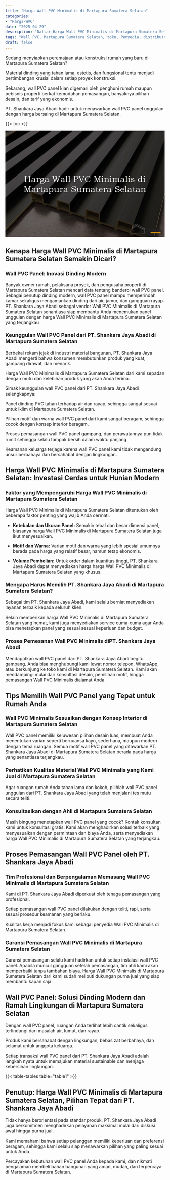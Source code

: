```yaml
---
title: "Harga Wall PVC Minimalis di Martapura Sumatera Selatan"
categories: 
- "Harga-WVC"
date: "2025-04-29"
description: "Daftar Harga Wall PVC Minimalis di Martapura Sumatera Selatan bagi tempat tinggal, kantor, dan toko. Material unggulan, pilihan motif, warna menarik, beserta jasa instalasi ditangani oleh tim profesional serta kepastian resmi!|Layanan distribusi Wall PVC Minimalis di Martapura Sumatera Selatan bagi kebutuhan hunian, kantor, maupun gerai, dengan produk terbaik dan penempatan oleh tim profesional dan garansi resmi.|Alternatif Wall PVC Minimalis di Martapura Sumatera Selatan yang andal untuk hunian, kantor, dan gerai, dengan panel terbaik dan penempatan oleh tim profesional dan kepastian resmi.|Penyediaan Wall PVC Minimalis di Martapura Sumatera Selatan bagi tempat tinggal, perkantoran, dan gerai, dengan produk unggulan dan instalasi oleh tim profesional, dilengkapi dengan garansi resmi.}"
tags: "Wall PVC, Martapura Sumatera Selatan, toko, Penyedia, distributor"
draft: false
---
```


Sedang menyiapkan peremajaan atau konstruksi rumah yang baru di Martapura Sumatera Selatan?

Material dinding yang tahan lama, estetis, dan fungsional tentu menjadi pertimbangan krusial dalam setiap proyek konstruksi.

Sekarang, wall PVC panel kian digemari oleh penghuni rumah maupun pebisnis properti berkat kemudahan pemasangan, banyaknya pilihan desain, dan tarif yang ekonomis.

PT. Shankara Jaya Abadi hadir untuk menawarkan wall PVC panel unggulan dengan harga bersaing di Martapura Sumatera Selatan.

{{< toc >}}

![Harga Wall PVC Minimalis di Martapura Sumatera Selatan](/images/Harga-WVC/Harga-Wall-PVC-Minimalis-di-Martapura-Sumatera-Selatan.png)


## Kenapa Harga Wall PVC Minimalis di Martapura Sumatera Selatan Semakin Dicari?

### Wall PVC Panel: Inovasi Dinding Modern

Banyak owner rumah, pelaksana proyek, dan pengusaha properti di Martapura Sumatera Selatan mencari data tentang banderol wall PVC panel. Sebagai penutup dinding modern, wall PVC panel mampu memperindah kamar sekaligus mengamankan dinding dari air, jamur, dan gangguan rayap. PT. Shankara Jaya Abadi sebagai vendor Wall PVC Minimalis di Martapura Sumatera Selatan senantiasa siap membantu Anda menemukan panel unggulan dengan harga Wall PVC Minimalis di Martapura Sumatera Selatan yang terjangkau

### Keunggulan Wall PVC Panel dari PT. Shankara Jaya Abadi di Martapura Sumatera Selatan

Berbekal rekam jejak di industri material bangunan, PT. Shankara Jaya Abadi mengerti bahwa konsumen membutuhkan produk yang kuat, gampang dirawat, dan menarik.

Harga Wall PVC Minimalis di Martapura Sumatera Selatan dari kami sepadan dengan mutu dan kelebihan produk yang akan Anda terima.

Simak keunggulan wall PVC panel dari PT. Shankara Jaya Abadi selengkapnya:

Panel dinding PVC tahan terhadap air dan rayap, sehingga sangat sesuai untuk iklim di Martapura Sumatera Selatan.

Pilihan motif dan warna wall PVC panel dari kami sangat beragam, sehingga cocok dengan konsep interior beragam.

Proses pemasangan wall PVC panel gampang, dan perawatannya pun tidak rumit sehingga selalu tampak bersih dalam waktu panjang.

Keamanan keluarga terjaga karena wall PVC panel kami tidak mengandung unsur berbahaya dan bersahabat dengan lingkungan.

## Harga Wall PVC Minimalis di Martapura Sumatera Selatan: Investasi Cerdas untuk Hunian Modern

### Faktor yang Mempengaruhi Harga Wall PVC Minimalis di Martapura Sumatera Selatan

Harga Wall PVC Minimalis di Martapura Sumatera Selatan ditentukan oleh beberapa faktor penting yang wajib Anda cermati.

- **Ketebalan dan Ukuran Panel:** Semakin tebal dan besar dimensi panel, biasanya harga Wall PVC Minimalis di Martapura Sumatera Selatan juga ikut menyesuaikan.

- **Motif dan Warna:** Varian motif dan warna yang lebih spesial umumnya berada pada harga yang relatif besar, namun tetap ekonomis.

- **Volume Pembelian:** Untuk order dalam kuantitas tinggi, PT. Shankara Jaya Abadi dapat menyediakan harga harga Wall PVC Minimalis di Martapura Sumatera Selatan yang khusus.

### Mengapa Harus Memilih PT. Shankara Jaya Abadi di Martapura Sumatera Selatan?

Sebagai tim PT. Shankara Jaya Abadi, kami selalu berniat menyediakan layanan terbaik kepada seluruh klien.

Selain memberikan harga Wall PVC Minimalis di Martapura Sumatera Selatan yang hemat, kami juga menyediakan service cuma-cuma agar Anda bisa menetapkan panel yang sesuai sesuai keperluan dan budget.

### Proses Pemesanan Wall PVC Minimalis diPT. Shankara Jaya Abadi

Mendapatkan wall PVC panel dari PT. Shankara Jaya Abadi begitu gampang. Anda bisa menghubungi kami lewat nomor telepon, WhatsApp, atau berkunjung ke toko kami di Martapura Sumatera Selatan. Kami akan mendampingi mulai dari konsultasi desain, pemilihan motif, hingga pemasangan Wall PVC Minimalis dialamat Anda.

## Tips Memilih Wall PVC Panel yang Tepat untuk Rumah Anda

### Wall PVC Minimalis Sesuaikan dengan Konsep Interior di Martapura Sumatera Selatan

Wall PVC panel memiliki keluwesan pilihan desain luas, membuat Anda menentukan varian seperti bernuansa kayu, sederhana, maupun modern dengan tema ruangan. Semua motif wall PVC panel yang ditawarkan PT. Shankara Jaya Abadi di Martapura Sumatera Selatan berada pada harga yang senantiasa terjangkau.

### Perhatikan Kualitas Material Wall PVC Minimalis yang Kami Jual di Martapura Sumatera Selatan

Agar ruangan rumah Anda tahan lama dan kokoh, pilihlah wall PVC panel unggulan dari PT. Shankara Jaya Abadi yang telah menjalani tes mutu secara teliti.

### Konsultasikan dengan Ahli di Martapura Sumatera Selatan

Masih bingung menetapkan wall PVC panel yang cocok? Kontak konsultan kami untuk konsultasi gratis. Kami akan menghadirkan solusi terbaik yang menyesuaikan dengan permintaan dan biaya Anda, serta menyediakan harga Wall PVC Minimalis di Martapura Sumatera Selatan yang terjangkau.

## Proses Pemasangan Wall PVC Panel oleh PT. Shankara Jaya Abadi

### Tim Profesional dan Berpengalaman Memasang Wall PVC Minimalis di Martapura Sumatera Selatan

Kami di PT. Shankara Jaya Abadi diperkuat oleh tenaga pemasangan yang profesional.

Setiap pemasangan wall PVC panel dilakukan dengan teliti, rapi, serta sesuai prosedur keamanan yang berlaku.

Kualitas kerja menjadi fokus kami sebagai penyedia Wall PVC Minimalis di Martapura Sumatera Selatan.

### Garansi Pemasangan Wall PVC Minimalis di Martapura Sumatera Selatan

Garansi pemasangan selalu kami hadirkan untuk setiap instalasi wall PVC panel. Apabila muncul gangguan setelah pemasangan, tim ahli kami akan memperbaiki tanpa tambahan biaya. Harga Wall PVC Minimalis di Martapura Sumatera Selatan dari kami sudah meliputi dukungan purna jual yang siap membantu kapan saja.

## Wall PVC Panel: Solusi Dinding Modern dan Ramah Lingkungan di Martapura Sumatera Selatan

Dengan wall PVC panel, ruangan Anda terlihat lebih cantik sekaligus terlindungi dari masalah air, lumut, dan rayap.

Produk kami bersahabat dengan lingkungan, bebas zat berbahaya, dan selamat untuk anggota keluarga.

Setiap transaksi wall PVC panel dari PT. Shankara Jaya Abadi adalah langkah nyata untuk memajukan material sustainable dan menjaga kebersihan lingkungan.

{{< table-tables table="table1" >}}

## Penutup: Harga Wall PVC Minimalis di Martapura Sumatera Selatan, Pilihan Tepat dari PT. Shankara Jaya Abadi

Tidak hanya berorientasi pada standar produk, PT. Shankara Jaya Abadi juga berkomitmen menghadirkan pelayanan maksimal mulai dari diskusi awal hingga purna jual.

Kami memahami bahwa setiap pelanggan memiliki keperluan dan preferensi beragam, sehingga kami selalu siap menawarkan pilihan yang paling sesuai untuk Anda.

Percayakan kebutuhan wall PVC panel Anda kepada kami, dan nikmati pengalaman membeli bahan bangunan yang aman, mudah, dan terpercaya di Martapura Sumatera Selatan.